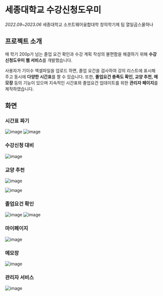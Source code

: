 # 세종대학교 수강신청도우미
_2022.09~2023.06_
세종대학교 소프트웨어융합대학 창의학기제 팀 열일곱스물하나

## 프로젝트 소개
매 학기 200p가 넘는 졸업 요건 확인과 수강 계획 작성의 불편함을 해결하기 위해 **수강신청도우미 웹 서비스**를 개발했습니다. 

사용자가 기이수 엑셀파일을 업로드 하면, 졸업 요건을 검사하여 강의 리스트에 표시해주고 동시에 **다양한 시간표**를 짤 수 있습니다. 
또한, **졸업요건 충족도 확인, 교양 추천, 메모장** 등의 기능이 있으며 지속적인 시간표와 졸업요건 업데이트를 위한 **관리자 페이지**를 제작하였습니다.

## 화면
### 시간표 짜기
![image](https://github.com/sejong-class-registration/Client/assets/108220648/816e3486-5929-4311-b840-3ee75dfdeb48)
![image](https://github.com/sejong-class-registration/Client/assets/108220648/8672299b-6f71-4326-b0f0-227537af664b)

### 수강신청 대비
![image](https://github.com/sejong-class-registration/Client/assets/108220648/70035bfe-eddf-4237-b5e2-81b4772b2d68)

### 교양 추천
![image](https://github.com/sejong-class-registration/Client/assets/108220648/3e015bf5-f092-4750-8819-27044fa6b381)

![image](https://github.com/sejong-class-registration/Client/assets/108220648/288e60a1-5467-4b4b-9505-fa47e0c9dd7b)

### 졸업요건 확인
![image](https://github.com/sejong-class-registration/Client/assets/108220648/a61e9902-7267-4a98-8406-69169d15c6ee)
![image](https://github.com/sejong-class-registration/Client/assets/108220648/4b52fecf-8182-4a76-ac64-62b2437ab337)

### 마이페이지
![image](https://github.com/sejong-class-registration/Client/assets/108220648/1b11407d-1c01-4cea-b562-b017c349fbc7)

### 메모장
![image](https://github.com/sejong-class-registration/Client/assets/108220648/ee49338e-ea4f-4c46-b239-baa2e2a85bb2)

### 관리자 서비스
![image](https://github.com/sejong-class-registration/Client/assets/108220648/e458f3a1-dd6b-469d-ae8c-f863a21f6aa7)
